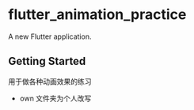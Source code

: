 # flutter_animation_practice

A new Flutter application.

## Getting Started

用于做各种动画效果的练习

- own 文件夹为个人改写